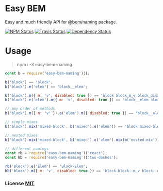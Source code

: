 # Easy BEM

Easy and much friendly API for [@bem/naming](https://github.com/bem-sdk/bem-naming) package.

[![NPM Status][npm-img]][npm]
[![Travis Status][test-img]][travis]
[![Dependency Status][dependency-img]][david]

[npm]:          https://www.npmjs.org/package/easy-bem-naming
[npm-img]:      https://img.shields.io/npm/v/easy-bem-naming.svg

[travis]:       https://travis-ci.org/awinogradov/easy-bem-naming
[test-img]:     https://img.shields.io/travis/awinogradov/easy-bem-naming/master.svg

[david]:          https://david-dm.org/awinogradov/easy-bem-naming
[dependency-img]: http://img.shields.io/david/awinogradov/easy-bem-naming.svg

# Usage

> npm i -S easy-bem-naming

``` js
const b = require('easy-bem-naming')();

b('block') == 'block';
b('block').e('elem') == 'block__elem';

b('block').m({ m: 'v', disabled: true }) == 'block block_m_v block_disabled';
b('block').e('elem').m({ m: 'v', disabled: true }) == 'block__elem block__elem_m_v block__elem_disabled';

// any order of methods
b('block').m({ m: 'v' }).e('elem').m({ disabled: true }) == 'block__elem block__elem_m_v block__elem_disabled';

// simple mixes
b('block').mix('mixed-block', b('mixed').e('elem')) == 'block mixed-block mixed__elem';

// nested mixes
b('block').mix('mixed-block', b('mixed').e('elem').mix(b('nested-mix'))) == 'block mixed-block mixed__elem nested-mix';

// different namings
const rb = require('easy-bem-naming')('react');
const hb = require('easy-bem-naming')('two-dashes');

rb('Block').e('Elem') == 'Block-Elem';
hb('block').m({ m: 'v', disabled: true }) == 'block block--m_v block--disabled';
```

### License [MIT](https://en.wikipedia.org/wiki/MIT_License)
